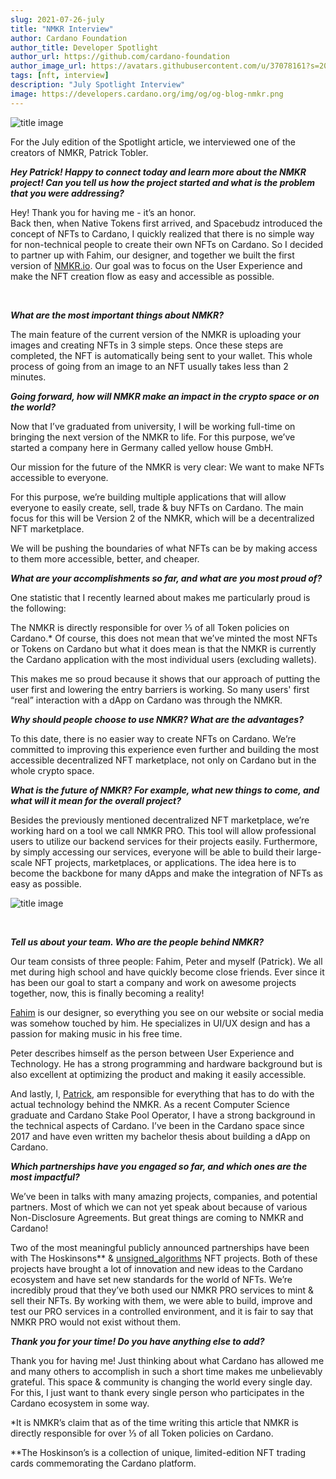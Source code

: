 ```yaml
---
slug: 2021-07-26-july
title: "NMKR Interview"
author: Cardano Foundation
author_title: Developer Spotlight
author_url: https://github.com/cardano-foundation
author_image_url: https://avatars.githubusercontent.com/u/37078161?s=200&v=4
tags: [nft, interview]
description: "July Spotlight Interview"
image: https://developers.cardano.org/img/og/og-blog-nmkr.png
---
```


![title image](/img/devblog/nmkr_preview.png)

For the July edition of the Spotlight article, we interviewed one of the creators of NMKR, Patrick Tobler. 
<br />

**_Hey Patrick! Happy to connect today and learn more about the NMKR project! Can you tell us how the project started and what is the problem that you were addressing?_**

Hey! Thank you for having me - it’s an honor.  
Back then, when Native Tokens first arrived, and Spacebudz introduced the concept of NFTs to Cardano, I quickly realized that there is no simple way for non-technical people to create their own NFTs on Cardano. So I decided to partner up with Fahim, our designer, and together we built the first version of [NMKR.io](https://www.NMKR.io/). Our goal was to focus on the User Experience and make the NFT creation flow as easy and accessible as possible.

<br />

<!-- truncate -->


**_What are the most important things about NMKR?_**

The main feature of the current version of the NMKR is uploading your images and creating NFTs in 3 simple steps. Once these steps are completed, the NFT is automatically being sent to your wallet. This whole process of going from an image to an NFT usually takes less than 2 minutes.
<br />

**_Going forward, how will NMKR make an impact in the crypto space or on the world?_**

Now that I’ve graduated from university, I will be working full-time on bringing the next version of the NMKR to life. For this purpose, we’ve started a company here in Germany called yellow house GmbH. 

Our mission for the future of the NMKR is very clear: We want to make NFTs accessible to everyone. 

For this purpose, we’re building multiple applications that will allow everyone to easily create, sell, trade & buy NFTs on Cardano. The main focus for this will be Version 2 of the NMKR, which will be a decentralized NFT marketplace. 

We will be pushing the boundaries of what NFTs can be by making access to them more accessible, better, and cheaper.
<br />

**_What are your accomplishments so far, and what are you most proud of?_**

One statistic that I recently learned about makes me particularly proud is the following:

The NMKR is directly responsible for over ⅓ of all Token policies on Cardano.* Of course, this does not mean that we’ve minted the most NFTs or Tokens on Cardano but what it does mean is that the NMKR is currently the Cardano application with the most individual users (excluding wallets). 

This makes me so proud because it shows that our approach of putting the user first and lowering the entry barriers is working. So many users' first “real” interaction with a dApp on Cardano was through the NMKR. 
<br />

**_Why should people choose to use NMKR? What are the advantages?_**

To this date, there is no easier way to create NFTs on Cardano. We’re committed to improving this experience even further and building the most accessible decentralized NFT marketplace, not only on Cardano but in the whole crypto space.
<br />

**_What is the future of NMKR? For example, what new things to come, and what will it mean for the overall project?_**

Besides the previously mentioned decentralized NFT marketplace, we’re working hard on a tool we call NMKR PRO. This tool will allow professional users to utilize our backend services for their projects easily. Furthermore, by simply accessing our services, everyone will be able to build their large-scale NFT projects, marketplaces, or applications. The idea here is to become the backbone for many dApps and make the integration of NFTs as easy as possible.

![title image](/img/devblog/NMKR-img.png)

<br />

**_Tell us about your team. Who are the people behind NMKR?_**

Our team consists of three people: Fahim, Peter and myself (Patrick).
We all met during high school and have quickly become close friends. Ever since it has been our goal to start a company and work on awesome projects together, now, this is finally becoming a reality!

[Fahim](https://twitter.com/fahhh1m) is our designer, so everything you see on our website or social media was somehow touched by him. He specializes in UI/UX design and has a passion for making music in his free time.

Peter describes himself as the person between User Experience and Technology. He has a strong programming and hardware background but is also excellent at optimizing the product and making it easily accessible.

And lastly, I, [Patrick](https://twitter.com/Padierfind), am responsible for everything that has to do with the actual technology behind the NMKR. As a recent Computer Science graduate and Cardano Stake Pool Operator, I have a strong background in the technical aspects of Cardano. I’ve been in the Cardano space since 2017 and have even written my bachelor thesis about building a dApp on Cardano.
<br />

**_Which partnerships have you engaged so far, and which ones are the most impactful?_**

We’ve been in talks with many amazing projects, companies, and potential partners. Most of which we can not yet speak about because of various Non-Disclosure Agreements. But great things are coming to NMKR and Cardano!

Two of the most meaningful publicly announced partnerships have been with The Hoskinsons** & [unsigned_algorithms](https://www.unsigs.com/) NFT projects. Both of these projects have brought a lot of innovation and new ideas to the Cardano ecosystem and have set new standards for the world of NFTs. We’re incredibly proud that they’ve both used our NMKR PRO services to mint & sell their NFTs. By working with them, we were able to build, improve and test our PRO services in a controlled environment, and it is fair to say that NMKR PRO would not exist without them.
<br />

**_Thank you for your time! Do you have anything else to add?_**

Thank you for having me! Just thinking about what Cardano has allowed me and many others to accomplish in such a short time makes me unbelievably grateful. This space & community is changing the world every single day. For this, I just want to thank every single person who participates in the Cardano ecosystem in some way.
<br />

*It is NMKR’s claim that as of the time writing this article that NMKR is directly responsible for over ⅓ of all Token policies on Cardano.

**The Hoskinson’s is a collection of unique, limited-edition NFT trading cards commemorating the Cardano platform.

